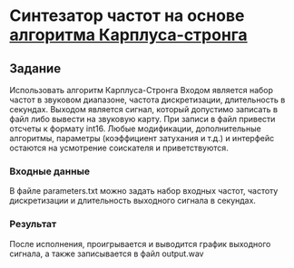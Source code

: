 # Синтезатор частот на основе [алгоритма Карплуса-стронга](//https://ru.wikipedia.org/wiki/%D0%90%D0%BB%D0%B3%D0%BE%D1%80%D0%B8%D1%82%D0%BC_%D0%9A%D0%B0%D1%80%D0%BF%D0%BB%D1%83%D1%81%D0%B0_%E2%80%94_%D0%A1%D1%82%D1%80%D0%BE%D0%BD%D0%B3%D0%B0)

## Задание
Использовать алгоритм Карплуса-Стронга
Входом является набор частот в звуковом диапазоне, частота дискретизации, длительность в секундах.
Выходом является сигнал, который допустимо записать в файл либо вывести на звуковую карту.
При записи в файл привести отсчеты к формату int16.
Любые модификации, дополнительные алгоритмы, параметры (коэффициент затухания и т.д.) и интерфейс остаются на усмотрение соискателя и приветствуются.

### Входные данные
В файле parameters.txt можно задать набор входных частот, частоту дискретизации и длительность выходного сигнала в секундах.

### Результат
После исполнения, проигрывается и выводится график выходного сигнала, а также записывается в файл output.wav

